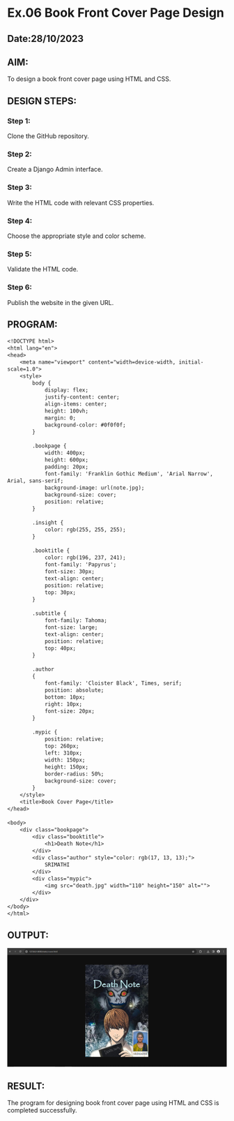 # Ex.06 Book Front Cover Page Design
## Date:28/10/2023

## AIM:
To design a book front cover page using HTML and CSS.

## DESIGN STEPS:

### Step 1:
Clone the GitHub repository.

### Step 2:
Create a Django Admin interface.

### Step 3:
Write the HTML code with relevant CSS properties.

### Step 4:
Choose the appropriate style and color scheme.

### Step 5:
Validate the HTML code.

### Step 6:
Publish the website in the given URL.

## PROGRAM:
```
<!DOCTYPE html>
<html lang="en">
<head>
    <meta name="viewport" content="width=device-width, initial-scale=1.0">
    <style>
        body {
            display: flex;
            justify-content: center;
            align-items: center;
            height: 100vh;
            margin: 0;
            background-color: #0f0f0f;
        }

        .bookpage {
            width: 400px;
            height: 600px;
            padding: 20px;
            font-family: 'Franklin Gothic Medium', 'Arial Narrow', Arial, sans-serif;
            background-image: url(note.jpg);
            background-size: cover;
            position: relative;
        }

        .insight {
            color: rgb(255, 255, 255);
        }

        .booktitle {
            color: rgb(196, 237, 241);
            font-family: 'Papyrus';
            font-size: 30px;
            text-align: center;
            position: relative;
            top: 30px;
        }

        .subtitle {
            font-family: Tahoma;
            font-size: large;
            text-align: center; 
            position: relative;
            top: 40px;
        }

        .author 
        {
            font-family: 'Cloister Black', Times, serif;
            position: absolute;
            bottom: 10px;
            right: 10px;
            font-size: 20px;
        }

        .mypic {
            position: relative;
            top: 260px; 
            left: 310px;
            width: 150px;
            height: 150px;
            border-radius: 50%; 
            background-size: cover;
        }
    </style>
    <title>Book Cover Page</title>
</head>

<body>
    <div class="bookpage">
        <div class="booktitle">
            <h1>Death Note</h1>
        </div>
        <div class="author" style="color: rgb(17, 13, 13);">
            SRIMATHI
        </div>
        <div class="mypic">
            <img src="death.jpg" width="110" height="150" alt="">
        </div>
    </div>
</body>
</html>

```


## OUTPUT:

![Alt text](<ex6 deathnote.PNG>)



## RESULT:
The program for designing book front cover page using HTML and CSS is completed successfully.
